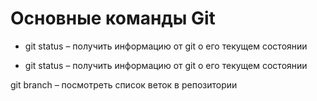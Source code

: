  # Основные команды Git

 * git status – получить информацию от git о его текущем состоянии
 
 * git status – получить информацию от git о его текущем состоянии

 git branch – посмотреть список веток в репозитории